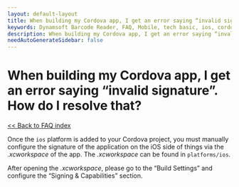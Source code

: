 ```yaml
---
layout: default-layout
title: When building my Cordova app, I get an error saying “invalid signature”. How do I resolve that?
keywords: Dynamsoft Barcode Reader, FAQ, Mobile, tech basic, ios, cordova, invalid signature
description: When building my Cordova app, I get an error saying “invalid signature”. How do I resolve that?
needAutoGenerateSidebar: false
---
```


# When building my Cordova app, I get an error saying “invalid signature”. How do I resolve that?

[<< Back to FAQ index](index.md)

Once the `ios` platform is added to your Cordova project, you must manually configure the signature of the application on the iOS side of things via the *.xcworkspace* of the app. The *.xcworkspace* can be found in `platforms/ios`. 

After opening the *.xcworkspace*, please go to the “Build Settings” and configure the “Signing & Capabilities” section. 